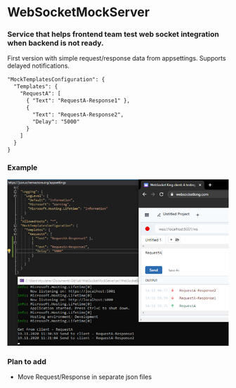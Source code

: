 # WebSocketMockServer

### Service that helps frontend team test web socket integration when backend is not ready.

First version with simple request/response data from appsettings.
Supports delayed notifications.

```
"MockTemplatesConfiguration": {
  "Templates": {
    "RequestA": [
      { "Text": "RequestA-Response1" },
      {
        "Text": "RequestA-Response2",
        "Delay": "5000"
      }
    ]
  }
}
```

### Example

![example](Example.PNG)

### Plan to add
* Move Request/Response in separate json files

